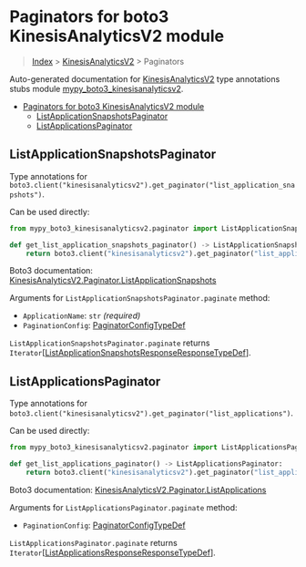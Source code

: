 # Paginators for boto3 KinesisAnalyticsV2 module

> [Index](..) > [KinesisAnalyticsV2](.) > Paginators

Auto-generated documentation for
[KinesisAnalyticsV2](https://boto3.amazonaws.com/v1/documentation/api/latest/reference/services/kinesisanalyticsv2.html#KinesisAnalyticsV2)
type annotations stubs module
[mypy_boto3_kinesisanalyticsv2](https://pypi.org/project/mypy-boto3-kinesisanalyticsv2/).

- [Paginators for boto3 KinesisAnalyticsV2 module](#paginators-for-boto3-kinesisanalyticsv2-module)
  - [ListApplicationSnapshotsPaginator](#listapplicationsnapshotspaginator)
  - [ListApplicationsPaginator](#listapplicationspaginator)

## ListApplicationSnapshotsPaginator

Type annotations for
`boto3.client("kinesisanalyticsv2").get_paginator("list_application_snapshots")`.

Can be used directly:

```python
from mypy_boto3_kinesisanalyticsv2.paginator import ListApplicationSnapshotsPaginator

def get_list_application_snapshots_paginator() -> ListApplicationSnapshotsPaginator:
    return boto3.client("kinesisanalyticsv2").get_paginator("list_application_snapshots")
```

Boto3 documentation:
[KinesisAnalyticsV2.Paginator.ListApplicationSnapshots](https://boto3.amazonaws.com/v1/documentation/api/latest/reference/services/kinesisanalyticsv2.html#KinesisAnalyticsV2.Paginator.ListApplicationSnapshots)

Arguments for `ListApplicationSnapshotsPaginator.paginate` method:

- `ApplicationName`: `str` *(required)*
- `PaginationConfig`:
  [PaginatorConfigTypeDef](./type_defs.md#paginatorconfigtypedef)

`ListApplicationSnapshotsPaginator.paginate` returns
`Iterator`\[[ListApplicationSnapshotsResponseResponseTypeDef](./type_defs.md#listapplicationsnapshotsresponseresponsetypedef)\].

## ListApplicationsPaginator

Type annotations for
`boto3.client("kinesisanalyticsv2").get_paginator("list_applications")`.

Can be used directly:

```python
from mypy_boto3_kinesisanalyticsv2.paginator import ListApplicationsPaginator

def get_list_applications_paginator() -> ListApplicationsPaginator:
    return boto3.client("kinesisanalyticsv2").get_paginator("list_applications")
```

Boto3 documentation:
[KinesisAnalyticsV2.Paginator.ListApplications](https://boto3.amazonaws.com/v1/documentation/api/latest/reference/services/kinesisanalyticsv2.html#KinesisAnalyticsV2.Paginator.ListApplications)

Arguments for `ListApplicationsPaginator.paginate` method:

- `PaginationConfig`:
  [PaginatorConfigTypeDef](./type_defs.md#paginatorconfigtypedef)

`ListApplicationsPaginator.paginate` returns
`Iterator`\[[ListApplicationsResponseResponseTypeDef](./type_defs.md#listapplicationsresponseresponsetypedef)\].
